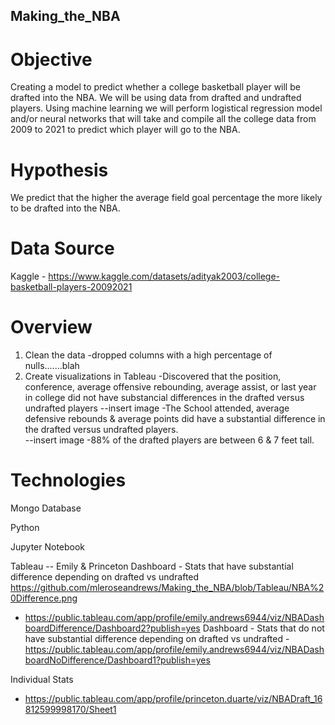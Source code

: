 ## Making_the_NBA
# Objective
Creating a model to predict whether a college basketball player will be drafted into the NBA.  We will be using data from drafted and undrafted players. Using machine learning we will perform logistical regression model and/or neural networks that will take and compile all the college data from 2009 to 2021 to predict which player will go to the NBA.   

# Hypothesis
We predict that the higher the average field goal percentage the more likely to be drafted into the NBA.

# Data Source
Kaggle - https://www.kaggle.com/datasets/adityak2003/college-basketball-players-20092021

# Overview
1. Clean the data
-dropped  columns with a high percentage of nulls.......blah
2. Create visualizations in Tableau
-Discovered that the position, conference, average offensive rebounding, average assist, or last year in college did not have substancial differences in the drafted versus undrafted players
--insert image
-The School attended, average defensive rebounds & average points did have a substantial difference in the drafted versus undrafted players.    
--insert image
-88% of the drafted players are between 6 & 7 feet tall.    

# Technologies
Mongo Database

Python

Jupyter Notebook

Tableau --  Emily & Princeton 
Dashboard - Stats that have substantial difference depending on drafted vs undrafted
https://github.com/mleroseandrews/Making_the_NBA/blob/Tableau/NBA%20Difference.png
- https://public.tableau.com/app/profile/emily.andrews6944/viz/NBADashboardDifference/Dashboard2?publish=yes
Dashboard - Stats that do not have substantial difference depending on drafted vs undrafted
-https://public.tableau.com/app/profile/emily.andrews6944/viz/NBADashboardNoDifference/Dashboard1?publish=yes

Individual Stats
- https://public.tableau.com/app/profile/princeton.duarte/viz/NBADraft_16812599998170/Sheet1

